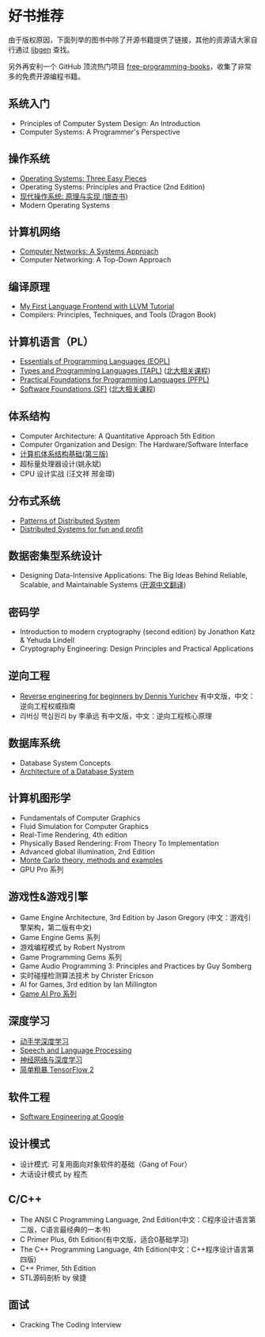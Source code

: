 # 好书推荐

由于版权原因，下面列举的图书中除了开源书籍提供了链接，其他的资源请大家自行通过 [libgen](http://libgen.is/) 查找。

另外再安利一个 GitHub 顶流热门项目 [free-programming-books](https://github.com/EbookFoundation/free-programming-books)，收集了非常多的免费开源编程书籍。

## 系统入门

- Principles of Computer System Design: An Introduction
- Computer Systems: A Programmer's Perspective

## 操作系统

- [Operating Systems: Three Easy Pieces](https://pages.cs.wisc.edu/~remzi/OSTEP/)
- Operating Systems: Principles and Practice (2nd Edition)
- [现代操作系统: 原理与实现 (银杏书)](https://ipads.se.sjtu.edu.cn/mospi/)
- Modern Operating Systems

## 计算机网络

- [Computer Networks: A Systems Approach](https://book.systemsapproach.org/foreword.html)
- Computer Networking: A Top-Down Approach

## 编译原理

- [My First Language Frontend with LLVM Tutorial](https://llvm.org/docs/tutorial/MyFirstLanguageFrontend/index.html)
- Compilers: Principles, Techniques, and Tools (Dragon Book)

## 计算机语言（PL）

- [Essentials of Programming Languages (EOPL)](https://eopl3.com/)
- [Types and Programming Languages (TAPL)](https://www.cis.upenn.edu/~bcpierce/tapl/) ([北大相关课程](https://xiongyingfei.github.io/DPPL/2021/main.htm))
- [Practical Foundations for Programming Languages (PFPL)](https://www.cs.cmu.edu/~rwh/pfpl.html)
- [Software Foundations (SF)](https://softwarefoundations.cis.upenn.edu/) ([北大相关课程](https://xiongyingfei.github.io/SF/2021/))

## 体系结构

- Computer Architecture: A Quantitative Approach 5th Edition
- Computer Organization and Design: The Hardware/Software Interface
- [计算机体系结构基础(第三版)](https://github.com/foxsen/archbase)
- 超标量处理器设计(姚永斌)
- CPU 设计实战 (汪文祥 邢金璋)

## 分布式系统

- [Patterns of Distributed System](https://github.com/dreamhead/patterns-of-distributed-systems)
- [Distributed Systems for fun and profit](http://book.mixu.net/distsys/index.html)

## 数据密集型系统设计

- Designing Data-Intensive Applications: The Big Ideas Behind Reliable, Scalable, and Maintainable Systems ([开源中文翻译](https://github.com/Vonng/ddia))

## 密码学

- Introduction to modern cryptography (second edition) by Jonathon Katz & Yehuda Lindell
- Cryptography Engineering: Design Principles and Practical Applications

## 逆向工程

- [Reverse engineering for beginners by Dennis Yurichev](https://beginners.re/) 有中文版，中文：逆向工程权威指南
- 리버싱 핵심원리 by 李承远 有中文版，中文：逆向工程核心原理

## 数据库系统

- Database System Concepts
- [Architecture of a Database System](https://dsf.berkeley.edu/papers/fntdb07-architecture.pdf)

## 计算机图形学

- Fundamentals of Computer Graphics
- Fluid Simulation for Computer Graphics
- Real-Time Rendering, 4th edition
- Physically Based Rendering: From Theory To Implementation
- Advanced global illumination, 2nd Edition
- [Monte Carlo theory, methods and examples](https://artowen.su.domains/mc/)
- GPU Pro 系列

## 游戏性&游戏引擎
- Game Engine Architecture, 3rd Edition by Jason Gregory (中文：游戏引擎架构，第二版有中文)
- Game Engine Gems 系列
- 游戏编程模式 by Robert Nystrom
- Game Programming Gems 系列
- Game Audio Programming 3: Principles and Practices by Guy Somberg
- 实时碰撞检测算法技术 by Christer Ericson
- AI for Games, 3rd edition by Ian Millington
- [Game AI Pro 系列](http://www.gameaipro.com/) 

## 深度学习

- [动手学深度学习](http://tangshusen.me/Dive-into-DL-PyTorch/#/)
- [Speech and Language Processing](https://web.stanford.edu/~jurafsky/slp3/)
- [神经网络与深度学习](https://nndl.github.io/)
- [简单粗暴 TensorFlow 2](https://tf.wiki/)

## 软件工程

- [Software Engineering at Google](https://abseil.io/resources/swe_at_google.2.pdf)

## 设计模式

- 设计模式: 可复用面向对象软件的基础（Gang of Four）
- 大话设计模式 by 程杰

## C/C++

- The ANSI C Programming Language, 2nd Edition(中文：C程序设计语言第二版，C语言最经典的一本书)
- C Primer Plus, 6th Edition(有中文版，适合0基础学习)
- The C++ Programming Language, 4th Edition(中文：C++程序设计语言第四版)
- C++ Primer, 5th Edition
- STL源码剖析 by 侯捷

## 面试

- Cracking The Coding Interview
